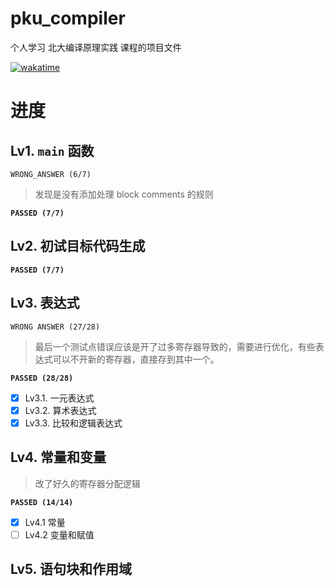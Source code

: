 # pku_compiler
个人学习 北大编译原理实践 课程的项目文件

[![wakatime](https://wakatime.com/badge/user/595d4312-2ac6-4d72-a323-befb05c7c3ac/project/5abb7d3a-d43e-46e0-ac2f-eefe866f701e.svg)](https://wakatime.com/badge/user/595d4312-2ac6-4d72-a323-befb05c7c3ac/project/5abb7d3a-d43e-46e0-ac2f-eefe866f701e)

# 进度

## Lv1. `main` 函数
`WRONG_ANSWER (6/7)`
> 发现是没有添加处理 block comments 的规则

**`PASSED (7/7)`**

## Lv2. 初试目标代码生成
**`PASSED (7/7)`**

## Lv3. 表达式

`WRONG ANSWER (27/28)`

> 最后一个测试点错误应该是开了过多寄存器导致的，需要进行优化，有些表达式可以不开新的寄存器，直接存到其中一个。

**`PASSED (28/28)`**

- [x] Lv3.1. 一元表达式
- [x] Lv3.2. 算术表达式
- [x] Lv3.3. 比较和逻辑表达式

## Lv4. 常量和变量

> 改了好久的寄存器分配逻辑

**`PASSED (14/14)`**

- [x] Lv4.1 常量
- [ ] Lv4.2 变量和赋值

## Lv5. 语句块和作用域
